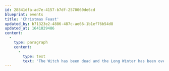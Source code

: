 ```yaml
---
id: 28841dfa-ad7e-4157-b7df-2570060de6cd
blueprint: events
title: 'Christmas Feast'
updated_by: b71323e2-4886-487c-ae66-1b1ef76b54d8
updated_at: 1641829486
content:
  -
    type: paragraph
    content:
      -
        type: text
        text: 'The Witch has been dead and the Long Winter has been over for many years, so long live Christmas! With any luck, Father Christmas will arrive, bearing gifts for all.'
---
```

